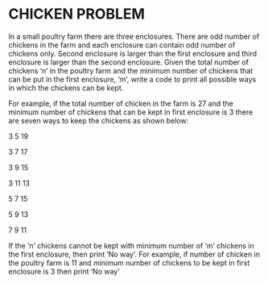 CHICKEN PROBLEM
========

In a small poultry farm there are three enclosures. There are odd number of chickens in the farm and each enclosure can contain odd number of chickens only. Second enclosure is larger than the first enclosure and third enclosure is larger than the second enclosure. Given the total number of chickens ‘n’ in the poultry farm and the minimum number of chickens that can be put in the first enclosure, ‘m’, write a code to print all possible ways in which the chickens can be kept.

For example, if the total number of chicken in the farm is 27 and the minimum number of chickens that can be kept in first enclosure is 3 there are seven ways to keep the chickens as shown below:

3 5 19

3 7 17

3 9 15

3 11 13

5 7 15

5 9 13

7 9 11

If the ‘n’ chickens cannot be kept with minimum number of ‘m’ chickens in the first enclosure, then print ‘No way’. For example, if number of chicken in the poultry farm is 11 and minimum number of chickens to be kept in first enclosure is 3 then print ‘No way’


